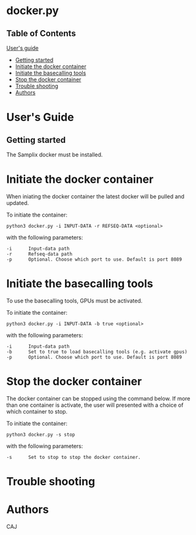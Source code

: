 # docker.py

## Table of Contents
[User's guide](#uguide)
- [Getting started](#get_started)
- [Initiate the docker container](#start_docker)
- [Initiate the basecalling tools](#start_basecall)
- [Stop the docker container](#stop_docker)
- [Trouble shooting](#help_)
- [Authors](#authors_)

# <a name="uguide"></a> User's Guide
## <a name="get_started"></a> Getting started
The Samplix docker must be installed.

# <a name="start_docker"></a> Initiate the docker container
When iniating the docker container the latest docker will be pulled and updated.

To initiate the container:
```
python3 docker.py -i INPUT-DATA -r REFSEQ-DATA <optional>
```

with the following parameters:

```
-i      Input-data path
-r      Refseq-data path
-p      Optional. Choose which port to use. Default is port 8089
```

# <a name="start_basecall"></a> Initiate the basecalling tools
To use the basecalling tools, GPUs must be activated.

To initiate the container:
```
python3 docker.py -i INPUT-DATA -b true <optional>
```

with the following parameters:

```
-i      Input-data path
-b      Set to true to load basecalling tools (e.g. activate gpus)
-p      Optional. Choose which port to use. Default is port 8089
```

# <a name="stop_docker"></a> Stop the docker container
The docker container can be stopped using the command below. If more than one container is activate, the user will presented with a choice of which container to stop. 

To initiate the container:
```
python3 docker.py -s stop
```

with the following parameters:

```
-s      Set to stop to stop the docker container. 
```

# <a name="help_"></a> Trouble shooting


# <a name="authors_"></a> Authors
CAJ
